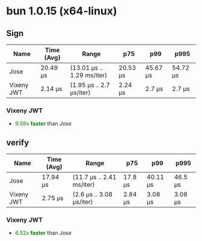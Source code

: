 
# bun 1.0.15 (x64-linux)

## Sign
| Name | Time (Avg) | Range | p75 | p99 | p995 |
|------|------------|-------|-----|-----|------|
| Jose | 20.49 µs | (13.01 µs .. 1.29 ms/iter) | 20.53 µs | 45.67 µs | 54.72 µs |
| Vixeny JWT | 2.14 µs | (1.95 µs .. 2.7 µs/iter) | 2.24 µs | 2.7 µs | 2.7 µs |## **Summary** for *Sign*

### **Vixeny JWT** 

- <span style="color:green">9.59x **faster**</span> than *Jose*





## verify
| Name | Time (Avg) | Range | p75 | p99 | p995 |
|------|------------|-------|-----|-----|------|
| Jose | 17.94 µs | (11.7 µs .. 2.41 ms/iter) | 17.8 µs | 40.11 µs | 46.5 µs |
| Vixeny JWT | 2.75 µs | (2.6 µs .. 3.08 µs/iter) | 2.84 µs | 3.08 µs | 3.08 µs |## **Summary** for *verify*

### **Vixeny JWT** 

- <span style="color:green">6.52x **faster**</span> than *Jose*


